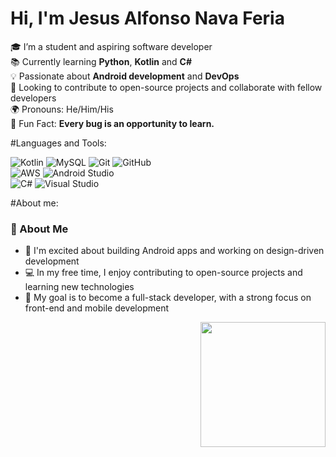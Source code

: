 # Hi, I'm Jesus Alfonso Nava Feria

🎓 I’m a student and aspiring software developer  
📚 Currently learning **Python**, **Kotlin** and **C#**  
💡 Passionate about **Android development** and **DevOps**  
🚀 Looking to contribute to open-source projects and collaborate with fellow developers  
🌍 Pronouns: He/Him/His  
🌱 Fun Fact: **Every bug is an opportunity to learn.**

#Languages and Tools:

![Kotlin](https://img.shields.io/badge/-Kotlin-05122A?style=flat&logo=kotlin) 
![MySQL](https://img.shields.io/badge/-MySQL-05122A?style=flat&logo=mysql) 
![Git](https://img.shields.io/badge/-Git-05122A?style=flat&logo=git) 
![GitHub](https://img.shields.io/badge/-GitHub-05122A?style=flat&logo=github)  
![AWS](https://img.shields.io/badge/-AWS-05122A?style=flat&logo=amazon-aws) 
![Android Studio](https://img.shields.io/badge/-Android_Studio-05122A?style=flat&logo=android-studio)  
![C#](https://img.shields.io/badge/-C%23-05122A?style=flat&logo=csharp)
![Visual Studio](https://img.shields.io/badge/-Visual_Studio-05122A?style=flat&logo=visual-studio)

#About me:
### 🌟 About Me

- 💼 I'm excited about building Android apps and working on design-driven development  
- 💻 In my free time, I enjoy contributing to open-source projects and learning new technologies  
- 🎯 My goal is to become a full-stack developer, with a strong focus on front-end and mobile development

<img src = https://octodex.github.com/images/okal-eltocat.jpg width="200" align= "right"/>
